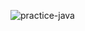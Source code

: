 ![practice-java](https://socialify.git.ci/honeybhardwaj/practice-java/image?language=1&owner=1&stargazers=1&theme=Light)
